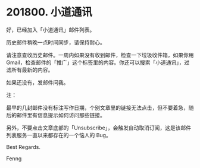 # 201800. 小道通讯

好，已经加入「小道通讯」邮件列表。

历史邮件稍晚一点时间同步，请保持耐心。

请注意查收历史邮件。一周内如果没有收到邮件，检查一下垃圾收件箱，如果你用 Gmail，检查邮件的「推广」这个标签里的内容。你还可以搜索「小道通讯」，过滤所有最新的内容。

如果还没有，发邮件问我。

注：

最早的几封邮件没有标注写作日期，个别文章里的链接无法点击，但不要着急，随后的邮件里有信息提示如何访问那些链接。


另外，不要点击文章底部的「Unsubscribe」，会触发自动取消订阅，这是该邮件列表服务一直以来都存在的一个恼人的 Bug。


Best Regards.

Fenng